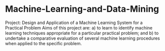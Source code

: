 # Machine-Learning-and-Data-Mining

Project:  Design and Application of a Machine Learning System for a Practical Problem
Aims of this project are: 
      a) to learn to identify machine learning techniques appropriate for a particular practical problem; and 
      b) to undertake a comparative evaluation of several machine learning procedures when applied to the specific problem.

